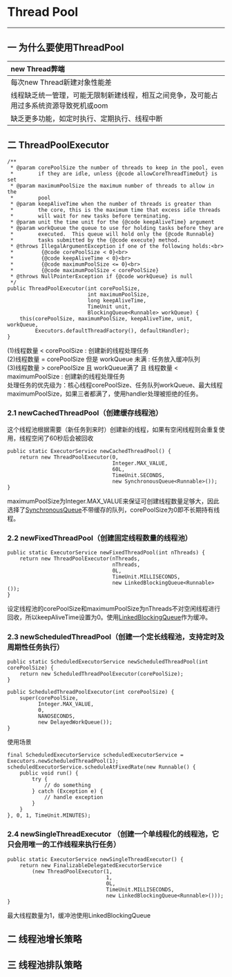 # Thread Pool
---
## 一 为什么要使用ThreadPool
|new Thread弊端|
|:-|
|每次new Thread新建对象性能差|
|线程缺乏统一管理，可能无限制新建线程，相互之间竞争，及可能占用过多系统资源导致死机或oom|
|缺乏更多功能，如定时执行、定期执行、线程中断|
## 二 ThreadPoolExecutor
    /**
     * @param corePoolSize the number of threads to keep in the pool, even
     *        if they are idle, unless {@code allowCoreThreadTimeOut} is set
     * @param maximumPoolSize the maximum number of threads to allow in the
     *        pool
     * @param keepAliveTime when the number of threads is greater than
     *        the core, this is the maximum time that excess idle threads
     *        will wait for new tasks before terminating.
     * @param unit the time unit for the {@code keepAliveTime} argument
     * @param workQueue the queue to use for holding tasks before they are
     *        executed.  This queue will hold only the {@code Runnable}
     *        tasks submitted by the {@code execute} method.
     * @throws IllegalArgumentException if one of the following holds:<br>
     *         {@code corePoolSize < 0}<br>
     *         {@code keepAliveTime < 0}<br>
     *         {@code maximumPoolSize <= 0}<br>
     *         {@code maximumPoolSize < corePoolSize}
     * @throws NullPointerException if {@code workQueue} is null
     */
    public ThreadPoolExecutor(int corePoolSize,
                              int maximumPoolSize,
                              long keepAliveTime,
                              TimeUnit unit,
                              BlockingQueue<Runnable> workQueue) {
        this(corePoolSize, maximumPoolSize, keepAliveTime, unit, workQueue,
             Executors.defaultThreadFactory(), defaultHandler);
    }
(1)线程数量 < corePoolSize : 创建新的线程处理任务<br>
(2)线程数量 = corePoolSize 但是 workQueue 未满 : 任务放入缓冲队列<br>
(3)线程数量 > corePoolSize 且 workQueue满了 且 线程数量 < maximumPoolSize : 创建新的线程处理任务<br>
处理任务的优先级为：核心线程corePoolSize、任务队列workQueue、最大线程maximumPoolSize，如果三者都满了，使用handler处理被拒绝的任务。
### 2.1 newCachedThreadPool（创建缓存线程池）
这个线程池根据需要（新任务到来时）创建新的线程，如果有空闲线程则会重复使用，线程空闲了60秒后会被回收

    public static ExecutorService newCachedThreadPool() {
        return new ThreadPoolExecutor(0, 
                                      Integer.MAX_VALUE,
                                      60L,
                                      TimeUnit.SECONDS,
                                      new SynchronousQueue<Runnable>());
    }
maximumPoolSize为Integer.MAX_VALUE来保证可创建线程数量足够大，因此选择了[SynchronousQueue](/markdown/java/queue.md)不带缓存的队列，corePoolSize为0即不长期持有线程。
### 2.2 newFixedThreadPool（创建固定线程数量的线程池） 
    public static ExecutorService newFixedThreadPool(int nThreads) {
        return new ThreadPoolExecutor(nThreads, 
                                      nThreads,
                                      0L, 
                                      TimeUnit.MILLISECONDS,
                                      new LinkedBlockingQueue<Runnable>());
    }
设定线程池的corePoolSize和maximumPoolSize为nThreads不对空闲线程进行回收，所以keepAliveTime设置为0。使用[LinkedBlockingQueue](/markdown/java/queue.md)作为缓冲。
### 2.3 newScheduledThreadPool（创建一个定长线程池，支持定时及周期性任务执行）

    public static ScheduledExecutorService newScheduledThreadPool(int corePoolSize) {
        return new ScheduledThreadPoolExecutor(corePoolSize);
    }
    
    public ScheduledThreadPoolExecutor(int corePoolSize) {
        super(corePoolSize, 
              Integer.MAX_VALUE, 
              0, 
              NANOSECONDS,
              new DelayedWorkQueue());
    }

使用场景

    final ScheduledExecutorService scheduledExecutorService = Executors.newScheduledThreadPool(1);
    scheduledExecutorService.scheduleAtFixedRate(new Runnable() {
        public void run() {
            try {
                // do something
            } catch (Exception e) {
                // handle exception
            }
        }
    }, 0, 1, TimeUnit.MINUTES);    
    
### 2.4 newSingleThreadExecutor （创建一个单线程化的线程池，它只会用唯一的工作线程来执行任务）
    public static ExecutorService newSingleThreadExecutor() {
        return new FinalizableDelegatedExecutorService
            (new ThreadPoolExecutor(1, 
                                    1,
                                    0L,
                                    TimeUnit.MILLISECONDS,
                                    new LinkedBlockingQueue<Runnable>()));
    }
最大线程数量为1，缓冲池使用LinkedBlockingQueue
## 二 线程池增长策略
## 三 线程池排队策略
